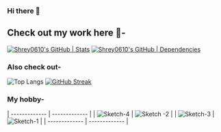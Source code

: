 ### Hi there 👋
## Check out my work here 🚀-
[![Shrey0610's GitHub | Stats](https://stats.quine.sh/Shrey0610/github?theme=dark)](https://quine.sh?utm_source=widgets&utm_campaign=Shrey0610)
[![Shrey0610's GitHub | Dependencies](https://stats.quine.sh/Shrey0610/dependencies?theme=dark)](https://quine.sh?utm_source=widgets&utm_campaign=Shrey0610)

### Also check out-
![Top Langs](https://github-readme-stats.vercel.app/api/top-langs/?username=Shrey0610&langs_count=8)
[![GitHub Streak](https://streak-stats.demolab.com/?user=Shrey0610&theme=radical)](https://git.io/streak-stats)

### My hobby-

| ------------- | ------------- |
| ![Sketch-4](https://github.com/Shrey0610/Shrey0610/assets/119574537/56b34e40-8aa6-4226-a791-7320dbd77b37)  | ![Sketch -2](https://github.com/Shrey0610/Shrey0610/assets/119574537/a996a598-942d-487e-a85d-dc9ab01ee1ae)  |
| ![Sketch-3](https://github.com/Shrey0610/Shrey0610/assets/119574537/d51049e5-773e-42ad-82b0-617ce81e416b)  | ![Sketch-1](https://github.com/Shrey0610/Shrey0610/assets/119574537/3837119d-7060-4576-922c-1d19cf9a3b3b)  |
| ------------- | ------------- |




